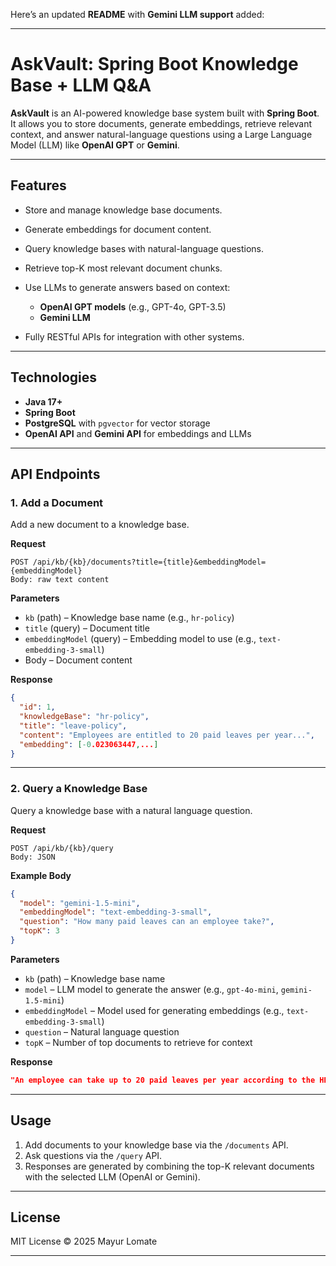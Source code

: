 Here’s an updated **README** with **Gemini LLM support** added:

---

# AskVault: Spring Boot Knowledge Base + LLM Q\&A

**AskVault** is an AI-powered knowledge base system built with **Spring Boot**. It allows you to store documents, generate embeddings, retrieve relevant context, and answer natural-language questions using a Large Language Model (LLM) like **OpenAI GPT** or **Gemini**.

---

## Features

* Store and manage knowledge base documents.
* Generate embeddings for document content.
* Query knowledge bases with natural-language questions.
* Retrieve top-K most relevant document chunks.
* Use LLMs to generate answers based on context:

    * **OpenAI GPT models** (e.g., GPT-4o, GPT-3.5)
    * **Gemini LLM**
* Fully RESTful APIs for integration with other systems.

---

## Technologies

* **Java 17+**
* **Spring Boot**
* **PostgreSQL** with `pgvector` for vector storage
* **OpenAI API** and **Gemini API** for embeddings and LLMs

---

## API Endpoints

### 1. Add a Document

Add a new document to a knowledge base.

**Request**

```
POST /api/kb/{kb}/documents?title={title}&embeddingModel={embeddingModel}
Body: raw text content
```

**Parameters**

* `kb` (path) – Knowledge base name (e.g., `hr-policy`)
* `title` (query) – Document title
* `embeddingModel` (query) – Embedding model to use (e.g., `text-embedding-3-small`)
* Body – Document content

**Response**

```json
{
  "id": 1,
  "knowledgeBase": "hr-policy",
  "title": "leave-policy",
  "content": "Employees are entitled to 20 paid leaves per year...",
  "embedding": [-0.023063447,...]
}
```

---

### 2. Query a Knowledge Base

Query a knowledge base with a natural language question.

**Request**

```
POST /api/kb/{kb}/query
Body: JSON
```

**Example Body**

```json
{
  "model": "gemini-1.5-mini",
  "embeddingModel": "text-embedding-3-small",
  "question": "How many paid leaves can an employee take?",
  "topK": 3
}
```

**Parameters**

* `kb` (path) – Knowledge base name
* `model` – LLM model to generate the answer (e.g., `gpt-4o-mini`, `gemini-1.5-mini`)
* `embeddingModel` – Model used for generating embeddings (e.g., `text-embedding-3-small`)
* `question` – Natural language question
* `topK` – Number of top documents to retrieve for context

**Response**

```json
"An employee can take up to 20 paid leaves per year according to the HR policy."
```

---

## Usage

1. Add documents to your knowledge base via the `/documents` API.
2. Ask questions via the `/query` API.
3. Responses are generated by combining the top-K relevant documents with the selected LLM (OpenAI or Gemini).

---

## License

MIT License © 2025 Mayur Lomate

---
